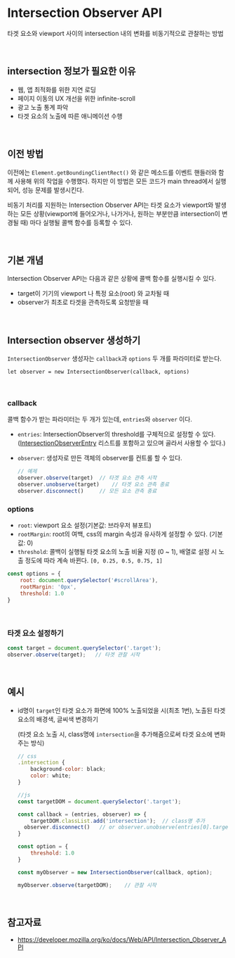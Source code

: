 # Intersection Observer API

타겟 요소와 viewport 사이의 intersection 내의 변화를 비동기적으로 관찰하는 방법

<br>

## intersection 정보가 필요한 이유

- 웹, 앱 최적화를 위한 지연 로딩
- 페이지 이동의 UX 개선을 위한 infinite-scroll
- 광고 노출 통계 파악
- 타겟 요소의 노출에 따른 애니메이션 수행

<br>

## 이전 방법

이전에는 `Element.getBoundingClientRect()` 와 같은 메소드를 이벤트 핸들러와 함께 사용해 위의 작업을 수행했다. 하지만 이 방법은 모든 코드가 main thread에서 실행되어, 성능 문제를 발생시킨다.

비동기 처리를 지원하는 Intersection Observer API는 타겟 요소가 viewport와 발생하는 모든 상황(viewport에 들어오거나, 나가거나, 원하는 부분만큼 intersection이 변경될 때) 마다 실행될 콜백 함수를 등록할 수 있다.

<br>

## 기본 개념

Intersection Observer API는 다음과 같은 상황에 콜백 함수를 실행시킬 수 있다.

- target이 기기의 viewport 나 특정 요소(root) 와 교차될 때
- observer가 최초로 타겟을 관측하도록 요청받을 때

<br>

## Intersection observer 생성하기

`IntersectionObserver` 생성자는 `callback`과 `options` 두 개를 파라미터로 받는다.

```tsx
let observer = new IntersectionObserver(callback, options)
```

<br>

### callback

콜백 함수가 받는 파라미터는 두 개가 있는데, `entries`와 `observer` 이다.

- `entries`: IntersectionObserver의 threshold를 구체적으로 설정할 수 있다. 
  ([IntersectionObserverEntry]() 리스트를 포함하고 있으며 골라서 사용할 수 있다.)

- `observer`: 생성자로 만든 객체의 observer를 컨트롤 할 수 있다.

  ```js
  // 예제 
  observer.observe(target)	// 타겟 요소 관측 시작
  observer.unobserve(target)	// 타겟 요소 관측 종료
  observer.disconnect()		// 모든 요소 관측 종료
  ```


### options

- `root`: viewport 요소 설정(기본값: 브라우저 뷰포트)
- `rootMargin`: root의 여백, css의 margin 속성과 유사하게 설정할 수 있다. (기본값: 0)
- `threshold`: 콜백이 실행될 타겟 요소의 노출 비율 지정 (0 ~ 1), 배열로 설정 시 노출 정도에 따라 계속 바뀐다. `[0, 0.25, 0.5, 0.75, 1]`

```js
const options = {
	root: document.querySelector('#scrollArea'),
	rootMargin: '0px',
	threshold: 1.0
}
```



<br>

### 타겟 요소 설정하기

```js
const target = document.querySelector('.target');
observer.observe(target);	// 타겟 관찰 시작
```

<br>

## 예시

- id명이 `target`인 타겟 요소가 화면에 100% 노출되었을 시(최초 1번), 노출된 타겟 요소의 배경색, 글씨색 변경하기

  (타겟 요소 노출 시, class명에 `intersection`을 추가해줌으로써 타겟 요소에 변화 주는 방식)

  ```js
  // css
  .intersection {
      background-color: black;
      color: white;
  }
  
  //js
  const targetDOM = document.querySelector('.target');
  
  const callback = (entries, observer) => {
      targetDOM.classList.add('intersection');	// class명 추가
  	observer.disconnect()	// or observer.unobserve(entries[0].target)    
  }
  
  const option = {
      threshold: 1.0
  }
  
  const myObserver = new IntersectionObserver(callback, option);
  
  myObserver.observe(targetDOM);	// 관찰 시작
  ```

<br>

## 참고자료

- https://developer.mozilla.org/ko/docs/Web/API/Intersection_Observer_API